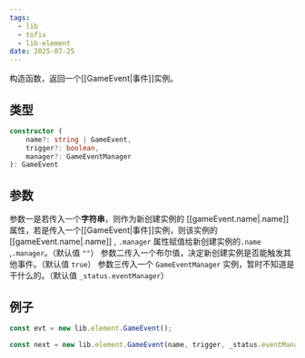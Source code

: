 ```yaml
---
tags:
  - lib
  - tofix
  - lib-element
date: 2025-07-25
---
```

构造函数，返回一个[[GameEvent|事件]]实例。

## 类型

``` ts
constructor (
	name?: string | GameEvent,
	trigger?: boolean, 
	manager?: GameEventManager
): GameEvent
```

## 参数

参数一是若传入一个**字符串**，则作为新创建实例的 [[gameEvent.name|.name]] 属性，若是传入一个[[GameEvent|事件]]实例，则该实例的 [[gameEvent.name|.name]] , `.manager` 属性赋值给新创建实例的`.name` ,`.manager`。（默认值 `""`）
参数二传入一个布尔值，决定新创建实例是否能触发其他事件。（默认值 `true`）
参数三传入一个 `GameEventManager` 实例，暂时不知道是干什么的。（默认值 `_status.eventManager`）

## 例子

``` js
const evt = new lib.element.GameEvent();
```

``` js
const next = new lib.element.GameEvent(name, trigger, _status.eventManager);
```